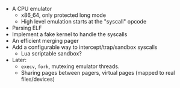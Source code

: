 * A CPU emulator
	* x86_64, only protected long mode
	* High level emulation starts at the "syscall" opcode
* Parsing ELF
* Implement a fake kernel to handle the syscalls
* An efficient merging pager
* Add a configurable way to intercept/trap/sandbox syscalls
	* Lua scriptable sandbox?
* Later:
	* `execv`, `fork`, mutexing emulator threads.
	* Sharing pages between pagers, virtual pages (mapped to real files/devices)
